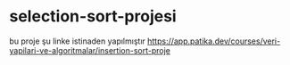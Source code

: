# selection-sort-projesi

bu proje şu linke istinaden yapılmıştır
https://app.patika.dev/courses/veri-yapilari-ve-algoritmalar/insertion-sort-proje
